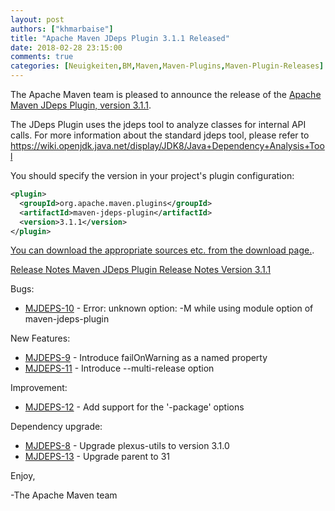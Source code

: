 ```yaml
---
layout: post
authors: ["khmarbaise"]
title: "Apache Maven JDeps Plugin 3.1.1 Released"
date: 2018-02-28 23:15:00
comments: true
categories: [Neuigkeiten,BM,Maven,Maven-Plugins,Maven-Plugin-Releases]
---
```

The Apache Maven team is pleased to announce the release of the 
[Apache Maven JDeps Plugin, version 3.1.1](https://maven.apache.org/plugins/maven-jdeps-plugin/).
 
The JDeps Plugin uses the jdeps tool to analyze classes for internal API calls.
For more information about the standard jdeps tool, please refer to
https://wiki.openjdk.java.net/display/JDK8/Java+Dependency+Analysis+Tool
 
You should specify the version in your project's plugin configuration:

```xml  
<plugin>
  <groupId>org.apache.maven.plugins</groupId>
  <artifactId>maven-jdeps-plugin</artifactId>
  <version>3.1.1</version>
</plugin>
```

[You can download the appropriate sources etc. from the download page.](https://maven.apache.org/plugins/maven-jdeps-plugin/download.cgi).

<!-- more -->

[Release Notes Maven JDeps Plugin Release Notes Version 3.1.1](https://issues.apache.org/jira/secure/ReleaseNote.jspa?projectId=12319223&version=12341552&styleName=Text)

Bugs:

 * [MJDEPS-10](https://issues.apache.org/jira/browse/MJDEPS-10) - Error: unknown option: -M while using module option of maven-jdeps-plugin

New Features:

 * [MJDEPS-9](https://issues.apache.org/jira/browse/MJDEPS-9) - Introduce failOnWarning as a named property
 * [MJDEPS-11](https://issues.apache.org/jira/browse/MJDEPS-11) - Introduce --multi-release option

Improvement:

 * [MJDEPS-12](https://issues.apache.org/jira/browse/MJDEPS-12) - Add support for the '-package' options

Dependency upgrade:

 * [MJDEPS-8](https://issues.apache.org/jira/browse/MJDEPS-8) - Upgrade plexus-utils to version 3.1.0
 * [MJDEPS-13](https://issues.apache.org/jira/browse/MJDEPS-13) - Upgrade parent to 31

Enjoy,

-The Apache Maven team 

